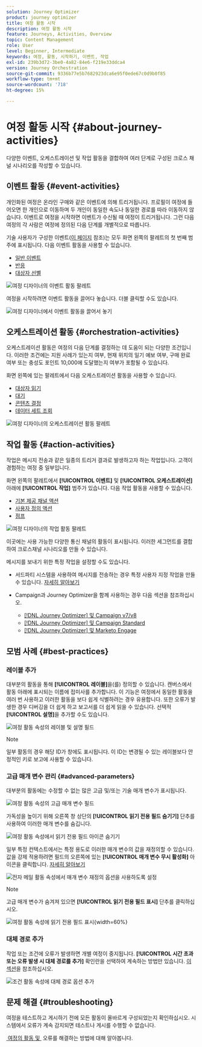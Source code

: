 ```yaml
---
solution: Journey Optimizer
product: journey optimizer
title: 여정 활동 시작
description: 여정 활동 시작
feature: Journeys, Activities, Overview
topic: Content Management
role: User
level: Beginner, Intermediate
keywords: 여정, 활동, 시작하기, 이벤트, 작업
exl-id: 239b3d72-3be0-4a82-84e6-f219e33ddca4
version: Journey Orchestration
source-git-commit: 9336b77e5b7682923dca6e95f0ede67c0d9b0f85
workflow-type: tm+mt
source-wordcount: '718'
ht-degree: 15%

---
```


# 여정 활동 시작 {#about-journey-activities}

다양한 이벤트, 오케스트레이션 및 작업 활동을 결합하여 여러 단계로 구성된 크로스 채널 시나리오를 작성할 수 있습니다.

## 이벤트 활동 {#event-activities}

개인화된 여정은 온라인 구매와 같은 이벤트에 의해 트리거됩니다. 프로필이 여정에 들어오면 한 개인으로 이동하며 두 개인이 동일한 속도나 동일한 경로를 따라 이동하지 않습니다. 이벤트로 여정을 시작하면 이벤트가 수신될 때 여정이 트리거됩니다. 그런 다음 여정의 각 사람은 여정에 정의된 다음 단계를 개별적으로 따릅니다.

기술 사용자가 구성한 이벤트([이 페이지](../event/about-events.md) 참조)는 모두 화면 왼쪽의 팔레트의 첫 번째 범주에 표시됩니다. 다음 이벤트 활동을 사용할 수 있습니다.

* [일반 이벤트](../building-journeys/general-events.md)
* [반응](../building-journeys/reaction-events.md)
* [대상자 선별](../building-journeys/audience-qualification-events.md)

![여정 디자이너의 이벤트 활동 팔레트](assets/journey43.png)

여정을 시작하려면 이벤트 활동을 끌어다 놓습니다. 더블 클릭할 수도 있습니다.

![여정 디자이너에서 이벤트 활동을 끌어서 놓기](assets/journey44.png)

## 오케스트레이션 활동 {#orchestration-activities}

오케스트레이션 활동은 여정의 다음 단계를 결정하는 데 도움이 되는 다양한 조건입니다. 이러한 조건에는 지원 사례가 있는지 여부, 현재 위치의 일기 예보 여부, 구매 완료 여부 또는 충성도 포인트 10,000에 도달했는지 여부가 포함될 수 있습니다.

화면 왼쪽에 있는 팔레트에서 다음 오케스트레이션 활동을 사용할 수 있습니다.

<!--* [Optimize](optimize.md)-->
* [대상자 읽기](read-audience.md)
* [대기](wait-activity.md)
* [콘텐츠 결정](content-decision.md)
* [데이터 세트 조회](dataset-lookup.md)

![여정 디자이너의 오케스트레이션 활동 팔레트](assets/journey-orchestration-activities.png)

## 작업 활동 {#action-activities}

작업은 메시지 전송과 같은 일종의 트리거 결과로 발생하고자 하는 작업입니다. 고객이 경험하는 여정 중 일부입니다.

화면 왼쪽의 팔레트에서 **[!UICONTROL 이벤트]** 및 **[!UICONTROL 오케스트레이션]** 아래에 **[!UICONTROL 작업]** 범주가 있습니다. 다음 작업 활동을 사용할 수 있습니다.

* [기본 제공 채널 액션](../building-journeys/journeys-message.md)
* [사용자 정의 액션](../building-journeys/using-custom-actions.md)
* [점프](../building-journeys/jump.md)

![여정 디자이너의 작업 활동 팔레트](assets/journey58.png)

이곳에는 사용 가능한 다양한 통신 채널의 활동이 표시됩니다. 이러한 세그먼트를 결합하여 크로스채널 시나리오를 만들 수 있습니다.

메시지를 보내기 위한 특정 작업을 설정할 수도 있습니다.

* 서드파티 시스템을 사용하여 메시지를 전송하는 경우 특정 사용자 지정 작업을 만들 수 있습니다. [자세히 알아보기](../action/action.md)

* Campaign과 Journey Optimizer을 함께 사용하는 경우 다음 섹션을 참조하십시오.

   * [[!DNL Journey Optimizer] 및 Campaign v7/v8](../action/acc-action.md)
   * [[!DNL Journey Optimizer] 및 Campaign Standard](../action/acs-action.md)
   * [[!DNL Journey Optimizer] 및 Marketo Engage](../action/marketo-engage.md)

## 모범 사례 {#best-practices}

### 레이블 추가

대부분의 활동을 통해 **[!UICONTROL 레이블]**&#x200B;을(를) 정의할 수 있습니다. 캔버스에서 활동 아래에 표시되는 이름에 접미사를 추가합니다. 이 기능은 여정에서 동일한 활동을 여러 번 사용하고 이러한 활동을 보다 쉽게 식별하려는 경우 유용합니다. 또한 오류가 발생한 경우 디버깅을 더 쉽게 하고 보고서를 더 쉽게 읽을 수 있습니다. 선택적 **[!UICONTROL 설명]**&#x200B;을 추가할 수도 있습니다.

![여정 활동 속성의 레이블 및 설명 필드](assets/journey-action-label.png)

>[!NOTE]
>
>일부 활동의 경우 해당 ID가 창에도 표시됩니다. 이 ID는 변경될 수 있는 레이블보다 안정적인 키로 보고에 사용할 수 있습니다.

### 고급 매개 변수 관리 {#advanced-parameters}

대부분의 활동에는 수정할 수 없는 많은 고급 및/또는 기술 매개 변수가 표시됩니다.

![여정 활동 속성의 고급 매개 변수 필드](assets/journey-advanced-parameters.png)

가독성을 높이기 위해 오른쪽 창 상단의 **[!UICONTROL 읽기 전용 필드 숨기기]** 단추를 사용하여 이러한 매개 변수를 숨깁니다.

![여정 활동 속성에서 읽기 전용 필드 아이콘 숨기기](assets/journey-hide-read-only-fields.png)

일부 특정 컨텍스트에서는 특정 용도로 이러한 매개 변수의 값을 재정의할 수 있습니다. 값을 강제 적용하려면 필드의 오른쪽에 있는 **[!UICONTROL 매개 변수 무시 활성화]** 아이콘을 클릭합니다. [자세히 알아보기](../configuration/primary-email-addresses.md#journey-parameters)

![전자 메일 활동 속성에서 매개 변수 재정의 옵션을 사용하도록 설정](assets/journey-enable-parameter-override.png)

>[!NOTE]
>
>고급 매개 변수가 숨겨져 있으면 **[!UICONTROL 읽기 전용 필드 표시]** 단추를 클릭하십시오.
>
>![여정 활동 속성에 읽기 전용 필드 표시](assets/journey-show-read-only-fields.png){width=60%}

### 대체 경로 추가

작업 또는 조건에 오류가 발생하면 개별 여정이 중지됩니다. **[!UICONTROL 시간 초과 또는 오류 발생 시 대체 경로를 추가]** 확인란을 선택하여 계속하는 방법만 있습니다. [이 섹션](../building-journeys/using-the-journey-designer.md#paths)을 참조하십시오.

![조건 활동 속성에 대체 경로 옵션 추가](assets/journey42.png)

## 문제 해결 {#troubleshooting}

여정을 테스트하고 게시하기 전에 모든 활동이 올바르게 구성되었는지 확인하십시오. 시스템에서 오류가 계속 감지되면 테스트나 게시를 수행할 수 없습니다.

[&#x200B; 여정의 활동 및 &#x200B;](troubleshooting.md) 오류를 해결하는 방법에 대해 알아봅니다.
